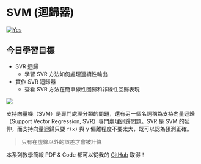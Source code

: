 # SVM (迴歸器)
[![Yes](https://img.youtube.com/vi/SllTSgZPdWQ/0.jpg)](https://www.youtube.com/watch?v=SllTSgZPdWQ)

## 今日學習目標
- SVR 迴歸
    - 學習 SVR 方法如何處理連續性輸出
- 實作 SVR 迴歸器
    - 查看 SVR 方法在簡單線性回歸和非線性回歸表現

![](https://i.imgur.com/0urUYht.png)

支持向量機（SVM）是專門處理分類的問題，還有另一個名詞稱為支持向量迴歸（Support Vector Regression, SVR）專門處理迴歸問題。SVR 是 SVM 的延伸，而支持向量迴歸只要 `f(x)` 與 y 偏離程度不要太大，既可以認為預測正確。

> 只有在虛線以外的誤差才會被計算


本系列教學簡報 PDF & Code 都可以從我的 [GitHub](https://github.com/andy6804tw/2020-12th-ironman) 取得！